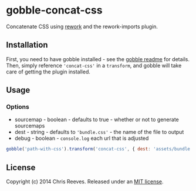 # gobble-concat-css

Concatenate CSS using [rework](https://github.com/reworkcss/rework) and the rework-imports plugin.

## Installation

First, you need to have gobble installed - see the [gobble readme](https://github.com/gobblejs/gobble) for details. Then, simply reference `'concat-css'` in a `transform`, and gobble will take care of getting the plugin installed.

## Usage

### Options

* sourcemap - boolean - defaults to true - whether or not to generate sourcemaps
* dest - string - defaults to `'bundle.css'` - the name of the file to output
* debug - boolean - `console.log` each url that is adjusted

```js
gobble('path-with-css').transform('concat-css', { dest: 'assets/bundle.css' });
```

## License

Copyright (c) 2014 Chris Reeves. Released under an [MIT license](https://github.com/evs-chris/gobble-giblets/blob/master/LICENSE.md).
